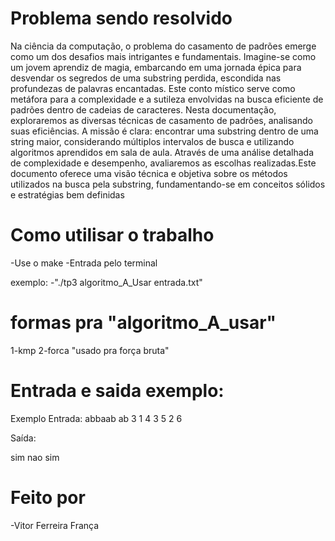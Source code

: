 # Problema sendo resolvido 
Na ciência da computação, o problema do casamento de padrões emerge como um dos
desafios mais intrigantes e fundamentais. Imagine-se como um jovem aprendiz de
magia, embarcando em uma jornada épica para desvendar os segredos de uma substring
perdida, escondida nas profundezas de palavras encantadas. Este conto místico serve
como metáfora para a complexidade e a sutileza envolvidas na busca eficiente de
padrões dentro de cadeias de caracteres. Nesta documentação, exploraremos as diversas
técnicas de casamento de padrões, analisando suas eficiências. A missão é clara:
encontrar uma substring dentro de uma string maior, considerando múltiplos intervalos
de busca e utilizando algoritmos aprendidos em sala de aula. Através de uma análise
detalhada de complexidade e desempenho, avaliaremos as escolhas realizadas.Este
documento oferece uma visão técnica e objetiva sobre os métodos utilizados na busca
pela substring, fundamentando-se em conceitos sólidos e estratégias bem definidas

# Como utilisar o trabalho  
-Use o make 
-Entrada pelo terminal 

exemplo: 
    -"./tp3 algoritmo_A_Usar entrada.txt"
    
# formas pra "algoritmo_A_usar"
1-kmp
2-forca "usado pra força bruta"

# Entrada e saida exemplo:
Exemplo 
Entrada:
abbaab
ab
3
1 4
3 5
2 6

Saída:

sim
nao
sim

# Feito por 
-Vitor Ferreira França